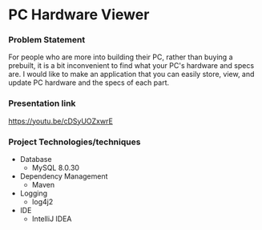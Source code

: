 # PC Hardware Viewer

### Problem Statement

For people who are more into building their PC, rather than buying a prebuilt, 
it is a bit inconvenient to find what your PC's hardware and specs are. I would 
like to make an application that you can easily store, view, and update PC 
hardware and the specs of each part.

### Presentation link

https://youtu.be/cDSyUOZxwrE

### Project Technologies/techniques

* Database
    * MySQL 8.0.30
* Dependency Management
    * Maven
* Logging
    * log4j2
* IDE
    * IntelliJ IDEA
